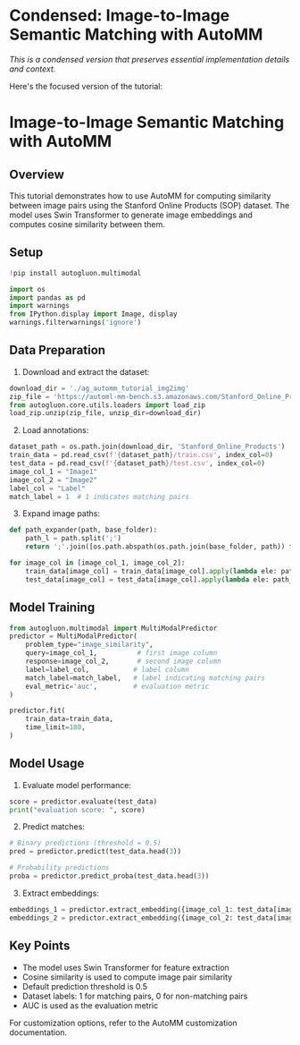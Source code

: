 # Condensed: Image-to-Image Semantic Matching with AutoMM

*This is a condensed version that preserves essential implementation details and context.*

Here's the focused version of the tutorial:

# Image-to-Image Semantic Matching with AutoMM

## Overview
This tutorial demonstrates how to use AutoMM for computing similarity between image pairs using the Stanford Online Products (SOP) dataset. The model uses Swin Transformer to generate image embeddings and computes cosine similarity between them.

## Setup

```python
!pip install autogluon.multimodal

import os
import pandas as pd
import warnings
from IPython.display import Image, display
warnings.filterwarnings('ignore')
```

## Data Preparation

1. Download and extract the dataset:
```python
download_dir = './ag_automm_tutorial_img2img'
zip_file = 'https://automl-mm-bench.s3.amazonaws.com/Stanford_Online_Products.zip'
from autogluon.core.utils.loaders import load_zip
load_zip.unzip(zip_file, unzip_dir=download_dir)
```

2. Load annotations:
```python
dataset_path = os.path.join(download_dir, 'Stanford_Online_Products')
train_data = pd.read_csv(f'{dataset_path}/train.csv', index_col=0)
test_data = pd.read_csv(f'{dataset_path}/test.csv', index_col=0)
image_col_1 = "Image1"
image_col_2 = "Image2"
label_col = "Label"
match_label = 1  # 1 indicates matching pairs
```

3. Expand image paths:
```python
def path_expander(path, base_folder):
    path_l = path.split(';')
    return ';'.join([os.path.abspath(os.path.join(base_folder, path)) for path in path_l])

for image_col in [image_col_1, image_col_2]:
    train_data[image_col] = train_data[image_col].apply(lambda ele: path_expander(ele, base_folder=dataset_path))
    test_data[image_col] = test_data[image_col].apply(lambda ele: path_expander(ele, base_folder=dataset_path))
```

## Model Training

```python
from autogluon.multimodal import MultiModalPredictor
predictor = MultiModalPredictor(
    problem_type="image_similarity",
    query=image_col_1,          # first image column
    response=image_col_2,       # second image column
    label=label_col,           # label column
    match_label=match_label,   # label indicating matching pairs
    eval_metric='auc',         # evaluation metric
)

predictor.fit(
    train_data=train_data,
    time_limit=180,
)
```

## Model Usage

1. Evaluate model performance:
```python
score = predictor.evaluate(test_data)
print("evaluation score: ", score)
```

2. Predict matches:
```python
# Binary predictions (threshold = 0.5)
pred = predictor.predict(test_data.head(3))

# Probability predictions
proba = predictor.predict_proba(test_data.head(3))
```

3. Extract embeddings:
```python
embeddings_1 = predictor.extract_embedding({image_col_1: test_data[image_col_1][:5].tolist()})
embeddings_2 = predictor.extract_embedding({image_col_2: test_data[image_col_2][:5].tolist()})
```

## Key Points
- The model uses Swin Transformer for feature extraction
- Cosine similarity is used to compute image pair similarity
- Default prediction threshold is 0.5
- Dataset labels: 1 for matching pairs, 0 for non-matching pairs
- AUC is used as the evaluation metric

For customization options, refer to the AutoMM customization documentation.